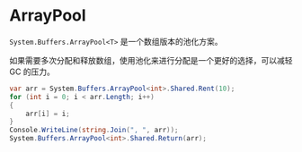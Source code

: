 # ArrayPool

`System.Buffers.ArrayPool<T>` 是一个数组版本的池化方案。

如果需要多次分配和释放数组，使用池化来进行分配是一个更好的选择，可以减轻 GC 的压力。

```csharp
var arr = System.Buffers.ArrayPool<int>.Shared.Rent(10);
for (int i = 0; i < arr.Length; i++)
{
    arr[i] = i;
}
Console.WriteLine(string.Join(", ", arr));
System.Buffers.ArrayPool<int>.Shared.Return(arr);
```
